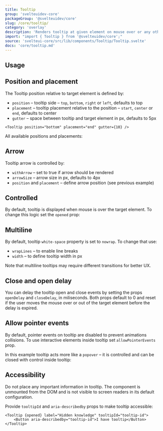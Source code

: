 ```yaml
---
title: Tooltip
group: 'svelteuidev-core'
packageGroup: '@svelteuidev/core'
slug: /core/tooltip/
category: 'overlay'
description: 'Renders tooltip at given element on mouse over or any other event'
import: "import { Tooltip } from '@svelteuidev/core';"
source: 'svelteui-core/src/lib/components/Tooltip/Tooltip.svelte'
docs: 'core/tooltip.md'
---
```


<script>
    import { Demo, TooltipDemos } from '@svelteuidev/demos';
    import { Heading } from 'components';
</script>

<Heading />

## Usage

<Demo demo={TooltipDemos.configurator} />

## Position and placement

The Tooltip position relative to target element is defined by:

- `position` – tooltip side – `top`, `bottom`, `right` or `left`, defaults to top
- `placement` – tooltip placement relative to the position – `start`, `center` or `end`, defaults to center
- `gutter` – space between tooltip and target element in px, defaults to 5px

```svelte
<Tooltip position="bottom" placement="end" gutter={10} />
```

All available positions and placements:

<Demo demo={TooltipDemos.positions} />

## Arrow

Tooltip arrow is controlled by:

- `withArrow` – set to true if arrow should be rendered
- `arrowSize` – arrow size in px, defaults to 4px
- `position` and `placement` – define arrow position (see previous example)

<Demo demo={TooltipDemos.arrow} />

## Controlled

By default, tooltip is displayed when mouse is over the target element. To change this logic set the `opened` prop:

<Demo demo={TooltipDemos.controlled} />

## Multiline

By default, tooltip `white-space` property is set to `nowrap`. To change that use:

- `wrapLines` – to enable line breaks
- `width` – to define tooltip width in px

Note that multiline tooltips may require different transitions for better UX.

<Demo demo={TooltipDemos.multiline} />

## Close and open delay

You can delay the tooltip open and close events by setting the props `openDelay` and `closeDelay`, in miliseconds. Both props default to 0 and reset if the user moves the mouse over or out of the target element before the delay is expired.

<Demo demo={TooltipDemos.delay} />

## Allow pointer events

By default, pointer events on tooltip are disabled to prevent animations collisions. To use interactive elements inside tooltip set `allowPointerEvents` prop.

In this example tooltip acts more like a `popover` – it is controlled and can be closed with control inside tooltip:

<Demo demo={TooltipDemos.pointer} />

## Accessibility

Do not place any important information in tooltip. The component is unmounted from the DOM and is not visible to screen readers in its default configuration.

Provide `tooltipId` and `aria-describedby` props to make tooltip accessible:

```svelte
<Tooltip {opened} label="Hidden knowledge" tooltipId="tooltip-id">
	<Button aria-describedby="tooltip-id">I have tooltip</Button>
</Tooltip>
```
